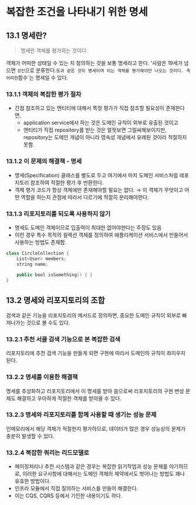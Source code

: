# 복잡한 조건을 나타내기 위한 명세

## 13.1 명세란?

> 명세란 객체를 평가하는 것이다.

객체가 어떠한 상태일 수 있는 지 정의하는 것을 보통 명세라고 한다.
'사람은 19세가 넘으면 `성인`으로 분류한다.` 등과 같은 것이 명세이며 이는 객체를 평가해야만 나오는 것이다.
측 어떠한 `함수`는 명세일 수 있다.

### 13.1.1 객체의 복잡한 평가 절차

- 간점 참조하고 있는 엔티티에 대해서 특정 평가가 직접 참조할 필요성이 존재한다면,
    - application service에서 하는 것은 도메인 규칙이 외부로 유출된 것이고
    - 엔티티가 직접 repository를 받는 것은 얼핏보면 그럴싸해보이지만, repository는 도메인 개념이 아니라 영속성 개념에서 유례된 것이라 적절하지 못함.

### 13.1.2 이 문제의 해결책 - 명세

- 명세(Specification) 클래스를 별도로 두고 여기에서 마치 도메인 서비스처럼 레포지토리 참조하여 적절한 평가 후 반환한다.
- 객체 평가 코드가 항상 객체에만 존재해야할 필요는 없다. → 이 객체가 무엇이고 어떤 역할을 하는지 관점에 따라서 다르기에 적절히 분리해야한다.

### 13.1.3 리포지토리를 되도록 사용하지 않기

- 명세도 도메인 객체이므로 입출력이 최대한 없어야한다는 주장도 있음
- 이런 경우 특수 목적의 컬렉션 객체를 정의하여 애플리케이션 서비스에서 만들어서 사용하는 방법도 존재함.

```kotlin
class CircleCollection {
    List<User> members;
    string name;
    
    public bool isSomething() { } 
}
```

## 13.2 명세와 리포지토리의 조합

검색과 같은 기능을 리포지토리의 메서드로 정의하면, 중요한 도메인 규칙이 외부로 빠져나가는 것으로 볼 수도 있다.

### 13.2.1 추천 서클 검색 기능으로 본 복잡한 검색

리포지토리에 추천 검색 기능을 만들게 되면 구현에 따라서 도메인의 규칙이 좌지우지 된다.

### 13.2.2 명세를 이용한 해결책

명세를 추상화하고 리포지토리에서 이 명세를 받아 씀으로써 리포지토리의 구현 변성 문제도 해결하고 우아하게 적절한 객체를 받아올 수 있다.

### 13.2.3 명세와 리포지토리를 함께 사용할 때 생기는 성능 문제

인메모리에서 해당 객체가 적절한지 평가하므로, 데이터가 많은 경우 성능상의 문제가 충분히 발생할 수 있다.

### 13.2.4 복잡한 쿼리는 리드모델로

- 페이징처리나 추천 시스템과 같은 경우는 복잡한 읽기작업과 성능 문제를 야기하므로, 이러한 요구사항에 대해서는 도메인 객체의 제약에서도 벗어나는 방법도 꽤나 유효한 방법이다.
- 인프라 모듈에서 직접 질의하는 서비스를 만들어 해결한다.
- 이는 CQS, CQRS 등에서 기인한 내용이기도 하다.
